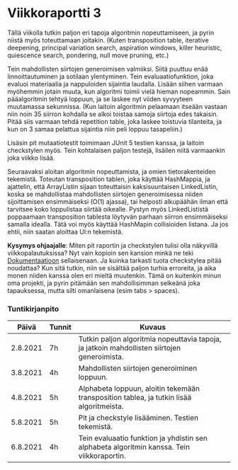 # Viikkoraportti 3

Tällä viikolla tutkin paljon eri tapoja algoritmin nopeuttamiseen, ja pyrin niistä myös toteuttamaan joitakin. (Kuten transposition table, iterative deepening, principal variation search, aspiration windows, killer heuristic, quiescence search, pondering, null move pruning, etc.)

Tein mahdollisten siirtojen generoimisen valmiiksi. Siitä puuttuu enää linnoittautuminen ja sotilaan ylentyminen. Tein evaluaatiofunktion, joka evaluoi materiaalia ja nappuloiden sijaintia laudalla. Lisään siihen varmaan myöhemmin jotain muuta, kun algoritmi toimii vielä hieman nopeammin. Sain pääalgoritmin tehtyä loppuun, ja se laskee nyt viiden syvyyteen muutamassa sekunnissa. (Kun laitoin algoritmin pelaamaan itseään vastaan niin noin 35 siirron kohdalla se alkoi toistaa samoja siirtoja edes takaisin. Pitää siis varmaan tehdä repetition table, joka laskee toistuvia tilanteita, ja kun on 3 samaa pelattua sijaintia niin peli loppuu tasapeliin.)

Lisäsin pit mutaatiotestit toimimaan JUnit 5 testien kanssa, ja laitoin checkstylen myös. Tein kohtalaisen paljon testejä, lisäilen niitä varmaankin joka viikko lisää.

Seuraavaksi aloitan algoritmin nopeuttamista, ja omien tietorakenteiden tekemistä. Toteutan transposition tablen, joka käyttää HashMappia, ja ajattelin, että ArrayListin sijaan toteuttaisin kaksisuuntaisen LinkedListin, koska se mahdollistaa mahdollisten siirtojen generoimisessa niiden sijoittamisen ensimmäiseksi (O(1) ajassa), tai helposti alkupäähän ilman että tarvitsee koko loppulistaa siirtää oikealle. Pystyn myös LinkedLististä poppaamaan transposition tablesta löytyvän parhaan siirron ensimmäiseksi samalla idealla. Tätä voi myös käyttää HashMapin collisioiden listana. Ja jos ehtii, niin saatan aloittaa UI:n tekemistä.


**Kysymys ohjaajalle**: Miten pit raportin ja checkstylen tulisi olla näkyvillä viikkopalautuksissa? Nyt vain kopioin sen kansion minkä ne teki [Dokumentaatioon](Dokumentaatio/) sellaisenaan.
Ja kuinka tarkasti tuota checkstylea pitää noudattaa? Kun sitä tutkin, niin se sisältää paljon turhia erroreita, ja aika monen niiden kanssa olen eri mieltä muutenkin. Tämä on kuitenkin minun oma projekti, ja pyrin pitämään sen mahdollisimman selkeänä joka tapauksessa, mutta silti omanlaisena (esim tabs > spaces).


### Tuntikirjanpito
Päivä | Tunnit | Kuvaus
----- | ------ | ------
2.8.2021 | 7h | Tutkin paljon algoritmia nopeuttavia tapoja, ja jatkoin mahdollisten siirtojen generoimista.
3.8.2021 | 4h | Mahdollisten siirtojen generoiminen loppuun.
4.8.2021 | 5h | Alphabeta loppuun, aloitin tekemään transposition tablea, ja tutkin lisää algoritmeista.
5.8.2021 | 5h | Pit ja checkstyle lisääminen. Testien tekemistä.
6.8.2021 | 4h | Tein evaluaatio funktion ja yhdistin sen alphabeta algoritmin kanssa. Tein viikkoraportin.